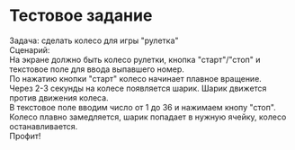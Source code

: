 # Тестовое задание
Задача: сделать колесо для игры "рулетка"  
Сценарий:  
На экране должно быть колесо рулетки, кнопка "старт"/"стоп" и текстовое поле для ввода выпавшего номер.  
По нажатию кнопки "старт" колесо начинает плавное вращение.  
Через 2-3 секунды на колесе появляется шарик. Шарик движется против движения колеса.  
В текстовое поле вводим число от 1 до 36 и нажимаем кнопу "стоп".  
Колесо плавно замедляется, шарик попадает в нужную ячейку, колесо останавливается.  
Профит!
